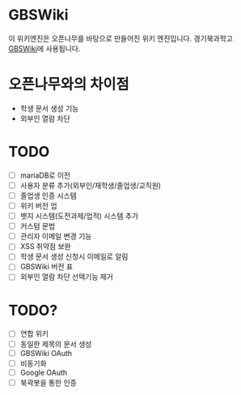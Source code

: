 # GBSWiki
이 위키엔진은 오픈나무를 바탕으로 만들어진 위키 엔진입니다. 경기북과학고 [GBSWiki](https://gbs.wiki)에 사용됩니다.

# 오픈나무와의 차이점
* 학생 문서 생성 기능
* 외부인 열람 차단


# TODO
- [ ] mariaDB로 이전
- [ ] 사용자 분류 추가(외부인/재학생/졸업생/교직원)
- [ ] 졸업생 인증 시스템
- [ ] 위키 버전 업
- [ ] 뱃지 시스템(도전과제/업적) 시스템 추가
- [ ] 커스텀 문법
- [ ] 관리자 이메일 변경 기능
- [ ] XSS 취약점 보완
- [ ] 학생 문서 생성 신청시 이메일로 알림
- [ ] GBSWiki 버전 표
- [ ] 외부인 열람 차단 선택기능 제거 

# TODO?
- [ ] 연합 위키
- [ ] 동일한 제목의 문서 생성
- [ ] GBSWiki OAuth
- [ ] 비동기화
- [ ] Google OAuth
- [ ] 북곽봇을 통한 인증
